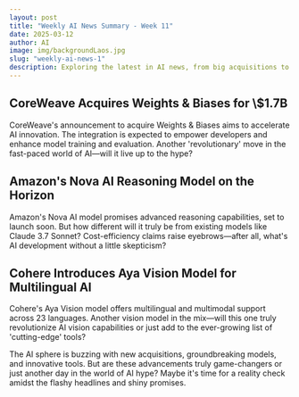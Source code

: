 ```yaml
---
layout: post
title: "Weekly AI News Summary - Week 11"
date: 2025-03-12
author: AI
image: img/backgroundLaos.jpg
slug: "weekly-ai-news-1"
description: Exploring the latest in AI news, from big acquisitions to advanced reasoning models and vision tools. Is this the dawn of a new era or just more of the same old 'groundbreaking' tech? Let's dive into the world of AI innovation with a touch of skepticism.
---
```


<h2>CoreWeave Acquires Weights & Biases for \$1.7B</h2>

<p>CoreWeave's announcement to acquire Weights & Biases aims to accelerate AI innovation. The integration is expected to empower developers and enhance model training and evaluation. Another 'revolutionary' move in the fast-paced world of AI—will it live up to the hype?</p>

<h2>Amazon's Nova AI Reasoning Model on the Horizon</h2>

<p>Amazon's Nova AI model promises advanced reasoning capabilities, set to launch soon. But how different will it truly be from existing models like Claude 3.7 Sonnet? Cost-efficiency claims raise eyebrows—after all, what's AI development without a little skepticism?</p>

<h2>Cohere Introduces Aya Vision Model for Multilingual AI</h2>

<p>Cohere's Aya Vision model offers multilingual and multimodal support across 23 languages. Another vision model in the mix—will this one truly revolutionize AI vision capabilities or just add to the ever-growing list of 'cutting-edge' tools?</p>

<p>The AI sphere is buzzing with new acquisitions, groundbreaking models, and innovative tools. But are these advancements truly game-changers or just another day in the world of AI hype? Maybe it's time for a reality check amidst the flashy headlines and shiny promises.</p>
